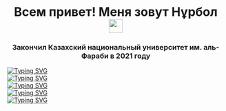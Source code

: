 <h1 align="center">Всем привет! Меня зовут Нұрбол
<img src="https://github.com/blackcater/blackcater/raw/main/images/Hi.gif" height="32"/></h1>
<h3 align="center">Закончил Казахский национальный университет им. аль-Фараби в 2021 году</h3>

[![Typing SVG](https://readme-typing-svg.herokuapp.com?color=%2336BCF7&lines=Проект:+Новостной+сайт)](https://git.io/typing-svg)
<br>
[![Typing SVG](https://readme-typing-svg.herokuapp.com?color=%2336BCF7&lines=Язык+и+версия:+Python+version+3.9.7)](https://git.io/typing-svg)
<br>
[![Typing SVG](https://readme-typing-svg.herokuapp.com?color=%2336BCF7&lines=Фреймворк+и+версия:+Django+version+4.1)](https://git.io/typing-svg)
<br>
[![Typing SVG](https://readme-typing-svg.herokuapp.com?color=%2336BCF7&lines=Фреймворк:+Bootstrap)](https://git.io/typing-svg)
<br>
[![Typing SVG](https://readme-typing-svg.herokuapp.com?color=%2336BCF7&lines=База+данных:+sqlite+studio)](https://git.io/typing-svg)
